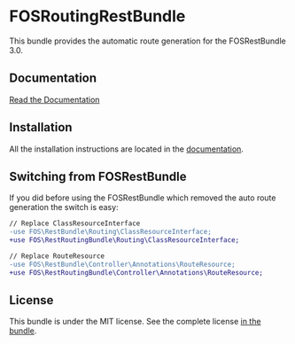 FOSRoutingRestBundle
====================

This bundle provides the automatic route generation for the FOSRestBundle 3.0.

Documentation
-------------

[Read the Documentation](Resources/doc)

Installation
------------

All the installation instructions are located in the [documentation](Resources/doc/1-setting_up_the_bundle.rst).

Switching from FOSRestBundle
-----------------------------

If you did before using the FOSRestBundle which removed the auto route generation the switch is easy:

```diff
// Replace ClassResourceInterface
-use FOS\RestBundle\Routing\ClassResourceInterface;
+use FOS\RestRoutingBundle\Routing\ClassResourceInterface;

// Replace RouteResource
-use FOS\RestBundle\Controller\Annotations\RouteResource;
+use FOS\RestRoutingBundle\Controller\Annotations\RouteResource;
```

License
-------

This bundle is under the MIT license. See the complete license [in the bundle](LICENSE).
